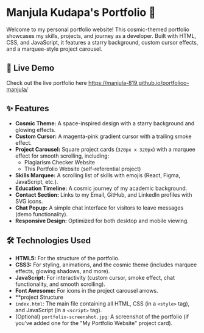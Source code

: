 # Manjula Kudapa's Portfolio 🌌

Welcome to my personal portfolio website! This cosmic-themed portfolio showcases my skills, projects, and journey as a developer. Built with HTML, CSS, and JavaScript, it features a starry background, custom cursor effects, and a marquee-style project carousel.

## 🚀 Live Demo
Check out the live portfolio here https://manjula-819.github.io/portfolioo-manjula/

## ✨ Features
- **Cosmic Theme:** A space-inspired design with a starry background and glowing effects.
- **Custom Cursor:** A magenta-pink gradient cursor with a trailing smoke effect.
- **Project Carousel:** Square project cards (`320px x 320px`) with a marquee effect for smooth scrolling, including:
  - Plagiarism Checker Website
  - This Portfolio Website (self-referential project)
- **Skills Marquee:** A scrolling list of skills with emojis (React, Figma, JavaScript, etc.).
- **Education Timeline:** A cosmic journey of my academic background.
- **Contact Section:** Links to my Email, GitHub, and LinkedIn profiles with SVG icons.
- **Chat Popup:** A simple chat interface for visitors to leave messages (demo functionality).
- **Responsive Design:** Optimized for both desktop and mobile viewing.

## 🛠️ Technologies Used
- **HTML5:** For the structure of the portfolio.
- **CSS3:** For styling, animations, and the cosmic theme (includes marquee effects, glowing shadows, and more).
- **JavaScript:** For interactivity (custom cursor, smoke effect, chat functionality, and smooth scrolling).
- **Font Awesome:** For icons in the project carousel arrows.
- **project Structure
- `index.html`: The main file containing all HTML, CSS (in a `<style>` tag), and JavaScript (in a `<script>` tag).
- (Optional) `portfolio-screenshot.jpg`: A screenshot of the portfolio (if you’ve added one for the "My Portfolio Website" project card).


  

